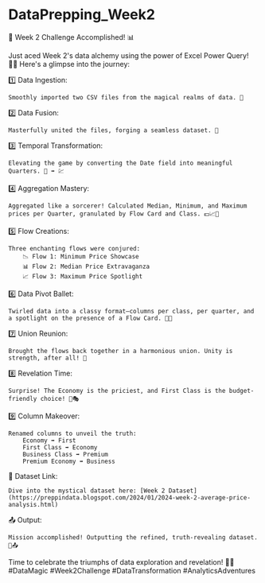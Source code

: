 # DataPrepping_Week2

🚀 Week 2 Challenge Accomplished! 📊

Just aced Week 2's data alchemy using the power of Excel Power Query! 🧙‍♂️ Here's a glimpse into the journey:

1️⃣ Data Ingestion:

    Smoothly imported two CSV files from the magical realms of data. 📂

2️⃣ Data Fusion:

    Masterfully united the files, forging a seamless dataset. 🤝

3️⃣ Temporal Transformation:

    Elevating the game by converting the Date field into meaningful Quarters. 📅 ➡️ 💹

4️⃣ Aggregation Mastery:

    Aggregated like a sorcerer! Calculated Median, Minimum, and Maximum prices per Quarter, granulated by Flow Card and Class. 💵📈💼

5️⃣ Flow Creations:

    Three enchanting flows were conjured:
        📉 Flow 1: Minimum Price Showcase
        📊 Flow 2: Median Price Extravaganza
        📈 Flow 3: Maximum Price Spotlight

6️⃣ Data Pivot Ballet:

    Twirled data into a classy format—columns per class, per quarter, and a spotlight on the presence of a Flow Card. 💃🕺

7️⃣ Union Reunion:

    Brought the flows back together in a harmonious union. Unity is strength, after all! 🤝

8️⃣ Revelation Time:

    Surprise! The Economy is the priciest, and First Class is the budget-friendly choice! 🤔🎭

9️⃣ Column Makeover:

    Renamed columns to unveil the truth:
        Economy ➡️ First
        First Class ➡️ Economy
        Business Class ➡️ Premium
        Premium Economy ➡️ Business

🔗 Dataset Link:

    Dive into the mystical dataset here: [Week 2 Dataset](https://preppindata.blogspot.com/2024/01/2024-week-2-average-price-analysis.html)

📤 Output:

    Mission accomplished! Outputting the refined, truth-revealing dataset. 🚀📤

Time to celebrate the triumphs of data exploration and revelation! 🎉🚀 #DataMagic #Week2Challenge #DataTransformation #AnalyticsAdventures
